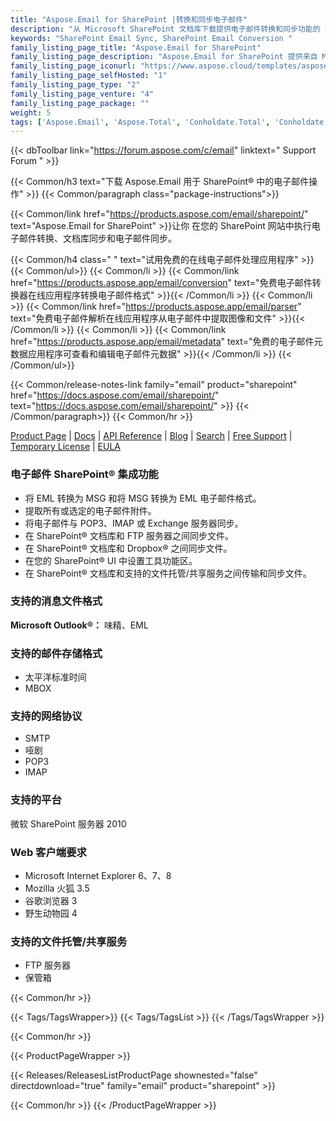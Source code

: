 ```yaml
---
title: "Aspose.Email for SharePoint |转换和同步电子邮件"
description: "从 Microsoft SharePoint 文档库下载提供电子邮件转换和同步功能的 SharePoint 应用程序。"
keywords: "SharePoint Email Sync, SharePoint Email Conversion "
family_listing_page_title: "Aspose.Email for SharePoint"
family_listing_page_description: "Aspose.Email for SharePoint 提供来自 Microsoft SharePoint 文档库的电子邮件转换和同步功能。它允许您一次转换一封或多封电子邮件。 Aspose.Email for SharePoint 还允许您直接从 SharePoint 查看电子邮件。"
family_listing_page_iconurl: "https://www.aspose.cloud/templates/aspose/App_Themes/V3/images/email/272x272/aspose_email-for-sharepoint-min.png"
family_listing_page_selfHosted: "1"
family_listing_page_type: "2"
family_listing_page_venture: "4"
family_listing_page_package: ""
weight: 5
tags: ['Aspose.Email', 'Aspose.Total', 'Conholdate.Total', 'Conholdate', 'SharePoint', 'Windows', 'MSG', 'EML', 'PST', 'MBOX', 'OST', 'IMAP', 'POP3', 'SMTP', 'MIME', 'FTP', 'Dropbox']
---
```


{{< dbToolbar link="https://forum.aspose.com/c/email" linktext=" Support Forum " >}}

{{< Common/h3 text="下载 Aspose.Email 用于 SharePoint® 中的电子邮件操作"  >}}
{{< Common/paragraph class="package-instructions">}}

{{< Common/link href="https://products.aspose.com/email/sharepoint/" text="Aspose.Email for SharePoint"  >}}让你
在您的 SharePoint 网站中执行电子邮件转换、文档库同步和电子邮件同步。

{{< Common/h4 class=" " text="试用免费的在线电子邮件处理应用程序" >}}
{{< Common/ul>}}
{{< Common/li >}}
{{< Common/link href="https://products.aspose.app/email/conversion" text="免费电子邮件转换器在线应用程序转换电子邮件格式"  >}}{{< /Common/li >}}
{{< Common/li >}}
{{< Common/link href="https://products.aspose.app/email/parser" text="免费电子邮件解析在线应用程序从电子邮件中提取图像和文件"  >}}{{< /Common/li >}}
{{< Common/li >}}
{{< Common/link href="https://products.aspose.app/email/metadata" text="免费的电子邮件元数据应用程序可查看和编辑电子邮件元数据"  >}}{{< /Common/li >}}
{{< /Common/ul>}}

{{< Common/release-notes-link family="email" product="sharepoint" href="https://docs.aspose.com/email/sharepoint/" text="https://docs.aspose.com/email/sharepoint/"  >}}
{{< /Common/paragraph>}}
{{< Common/hr >}}

[Product Page](https://products.aspose.com/email/sharepoint/) | [Docs](https://docs.aspose.com/email/sharepoint/) | [API Reference](https://reference.aspose.com/email/) | [Blog](https://blog.aspose.com/category/email/) | [Search](https://search.aspose.com/) | [Free Support](https://forum.aspose.com/c/email) | [Temporary License](https://purchase.aspose.com/temporary-license) | [EULA](https://about.aspose.com/legal/eula/)

### 电子邮件 SharePoint® 集成功能

- 将 EML 转换为 MSG 和将 MSG 转换为 EML 电子邮件格式。
- 提取所有或选定的电子邮件附件。
- 将电子邮件与 POP3、IMAP 或 Exchange 服务器同步。
- 在 SharePoint® 文档库和 FTP 服务器之间同步文件。
- 在 SharePoint® 文档库和 Dropbox® 之间同步文件。
- 在您的 SharePoint® UI 中设置工具功能区。
- 在 SharePoint® 文档库和支持的文件托管/共享服务之间传输和同步文件。

### 支持的消息文件格式

**Microsoft Outlook®：** 味精、EML

### 支持的邮件存储格式

- 太平洋标准时间
- MBOX

### 支持的网络协议

- SMTP
- 哑剧
- POP3
- IMAP

### 支持的平台

微软 SharePoint 服务器 2010

### Web 客户端要求

- Microsoft Internet Explorer 6、7、8
- Mozilla 火狐 3.5
- 谷歌浏览器 3
- 野生动物园 4


### 支持的文件托管/共享服务

- FTP 服务器
- 保管箱

{{< Common/hr >}}

{{< Tags/TagsWrapper>}}
{{< Tags/TagsList >}}
{{< /Tags/TagsWrapper >}}

{{< Common/hr >}}

{{< ProductPageWrapper >}}

<!-- ReleasesListProductPage-->

{{< Releases/ReleasesListProductPage shownested="false"  directdownload="true" family="email" product="sharepoint" >}}

<!-- /ReleasesListProductPage-->

{{< Common/hr >}}
{{< /ProductPageWrapper >}}

